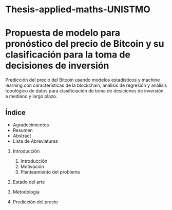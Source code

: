 # Thesis-applied-maths-UNISTMO
# Propuesta de modelo para pronóstico del precio de Bitcoin y su clasificación para la toma de decisiones de inversión

Predicción del precio del Bitcoin usando modelos estadísticos y machine learning con características de la blockchain, análisis de regresión y análisis topológico de datos para clasificiación de toma de desiciones de inversión a mediano y largo plazo.

## Índice
- Agradecimientos
- Resumen
- Abstract
- Lista de Abreviaturas

1. Introducción
	1. Introducción
	2. Motivación
	3. Planteamiento del problema

2. Estado del arte
  1. Metodología
  2. Predicción del precio
